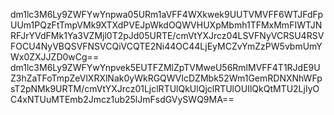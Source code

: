 dm1lc3M6Ly9ZWFYwYnpwa05URm1aVFF4WXkwek9UUTVMVFF6WTJFdFpUUm1PQzFtTmpVMk9XTXdPVEJpWkdOQWVHUXpMbmh1TFMxMmFIWTJNRFJrYVdFMk1Ya3VZMjl0T2pJd05URTE/cmVtYXJrcz04LSVFNyVCRSU4RSVFOCU4NyVBQSVFNSVCQiVCQTE2Ni44OC44LjEyMCZvYmZzPW5vbmUmYWx0ZXJJZD0wCg==
dm1lc3M6Ly9ZWFYwYnpvek5EUTFZMlZpTVMweU56RmlMVFF4T1RJdE9UZ3hZaTFoTmpZeVlXRXlNak0yWkRGQWVIcDZMbk52Wm1GemRDNXNhWFpsT2pNMk9URTM/cmVtYXJrcz01LjclRTUlQkUlQjclRTUlOUIlQkQtMTU2LjIyOC4xNTUuMTEmb2Jmcz1ub25lJmFsdGVySWQ9MA==
